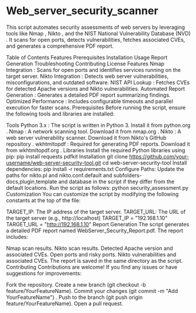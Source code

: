 # Web_server_security_scanner
This script automates security assessments of web servers by leveraging tools like Nmap , Nikto , and the NIST National Vulnerability Database (NVD) . It scans for open ports, detects vulnerabilities, fetches associated CVEs, and generates a comprehensive PDF report.

Table of Contents
Features
Prerequisites
Installation
Usage
Report Generation
Troubleshooting
Contributing
License
Features
Nmap Integration : Scans for open ports and identifies services running on the target server.
Nikto Integration : Detects web server vulnerabilities, misconfigurations, and outdated software.
NIST API Lookup : Fetches CVEs for detected Apache versions and Nikto vulnerabilities.
Automated Report Generation : Generates a detailed PDF report summarizing findings.
Optimized Performance : Includes configurable timeouts and parallel execution for faster scans.
Prerequisites
Before running the script, ensure the following tools and libraries are installed:

Tools
Python 3.x : The script is written in Python 3. Install it from python.org .
Nmap : A network scanning tool. Download it from nmap.org .
Nikto : A web server vulnerability scanner. Download it from Nikto's GitHub repository .
wkhtmltopdf : Required for generating PDF reports. Download it from wkhtmltopdf.org .
Libraries
Install the required Python libraries using pip:
pip install requests pdfkit
Installation
git clone https://github.com/your-username/web-server-security-tool.git
cd web-server-security-tool
Install dependencies:
pip install -r requirements.txt
Configure Paths:
Update the paths for nikto.pl and nikto.conf.default and subfolders-docs,plugin,template and database in the script if they differ from the default locations.
Run the script as follows:
python security_assessment.py
Customization
You can customize the script by modifying the following constants at the top of the file:

TARGET_IP: The IP address of the target server.
TARGET_URL: The URL of the target server (e.g., http://localhost)
TARGET_IP = "192.168.1.10"
TARGET_URL = "http://192.168.1.10"
Report Generation
The script generates a detailed PDF report named WebServer_Security_Report.pdf. The report includes:

Nmap scan results.
Nikto scan results.
Detected Apache version and associated CVEs.
Open ports and risky ports.
Nikto vulnerabilities and associated CVEs.
The report is saved in the same directory as the script.
Contributing
Contributions are welcome! If you find any issues or have suggestions for improvements:

Fork the repository.
Create a new branch (git checkout -b feature/YourFeatureName).
Commit your changes (git commit -m "Add YourFeatureName") .
Push to the branch (git push origin feature/YourFeatureName).
Open a pull request.
